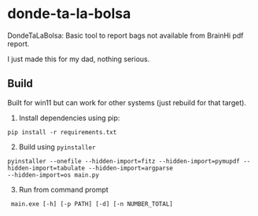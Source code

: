 # donde-ta-la-bolsa
DondeTaLaBolsa: Basic tool to report bags not available from BrainHi pdf report.

I just made this for my dad, nothing serious. 

## Build

Built for win11 but can work for other systems (just rebuild for that target). 

1. Install dependencies using pip:

```
pip install -r requirements.txt
```

2. Build using `pyinstaller`

```
pyinstaller --onefile --hidden-import=fitz --hidden-import=pymupdf --hidden-import=tabulate --hidden-import=argparse
--hidden-import=os main.py
```

3. Run from command prompt

```
 main.exe [-h] [-p PATH] [-d] [-n NUMBER_TOTAL]
```
